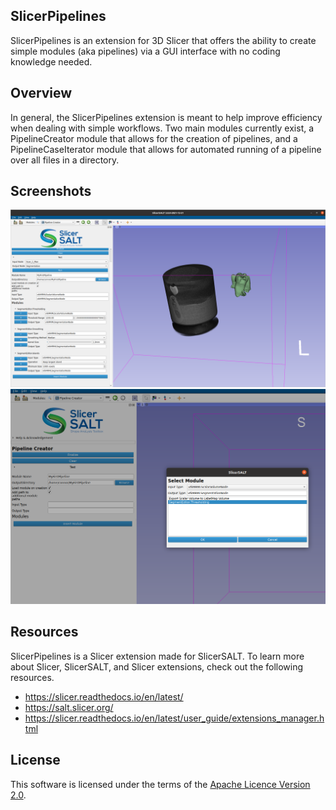 SlicerPipelines
---------------

SlicerPipelines is an extension for 3D Slicer that offers the ability to create simple modules (aka pipelines) via a GUI interface with no coding knowledge needed.


## Overview

In general, the SlicerPipelines extension is meant to help improve efficiency when dealing with simple workflows. Two main modules currently exist, a PipelineCreator module that allows for the creation of pipelines, and a PipelineCaseIterator module that allows for automated running of a pipeline over all files in a directory.

## Screenshots

![PipelineCreator module](Screenshots/1.png)
![Select Module pop up](Screenshots/2.png)

## Resources

SlicerPipelines is a Slicer extension made for SlicerSALT. To learn more about Slicer, SlicerSALT, and Slicer extensions, check out the following resources.

 - https://slicer.readthedocs.io/en/latest/
 - https://salt.slicer.org/
 - https://slicer.readthedocs.io/en/latest/user_guide/extensions_manager.html

## License

This software is licensed under the terms of the [Apache Licence Version 2.0](LICENSE).

